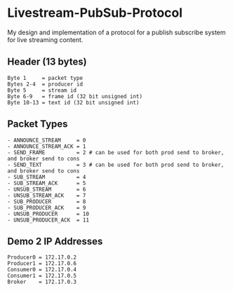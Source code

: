 # Livestream-PubSub-Protocol
My design and implementation of a protocol for a publish subscribe system 
for live streaming content.

## Header (13 bytes)

```
Byte 1     = packet type
Bytes 2-4  = producer id
Byte 5     = stream id
Byte 6-9   = frame id (32 bit unsigned int)
Byte 10-13 = text id (32 bit unsigned int)
```

## Packet Types

```
- ANNOUNCE_STREAM     = 0
- ANNOUNCE_STREAM_ACK = 1
- SEND_FRAME          = 2 # can be used for both prod send to broker, and broker send to cons
- SEND_TEXT           = 3 # can be used for both prod send to broker, and broker send to cons
- SUB_STREAM          = 4 
- SUB_STREAM_ACK      = 5
- UNSUB_STREAM        = 6
- UNSUB_STREAM_ACK    = 7
- SUB_PRODUCER        = 8
- SUB_PRODUCER_ACK    = 9
- UNSUB_PRODUCER      = 10
- UNSUB_PRODUCER_ACK  = 11
```


## Demo 2 IP Addresses
```
Producer0 = 172.17.0.2
Producer1 = 172.17.0.6
Consumer0 = 172.17.0.4
Consumer1 = 172.17.0.5
Broker    = 172.17.0.3
```

<!-- ## Demo 1 IP Addrs / Port

- Port = 50000
- Consumer = 172.20.0.2
- Producer = 172.20.0.3
- Broker = 172.20.0.4 -->


